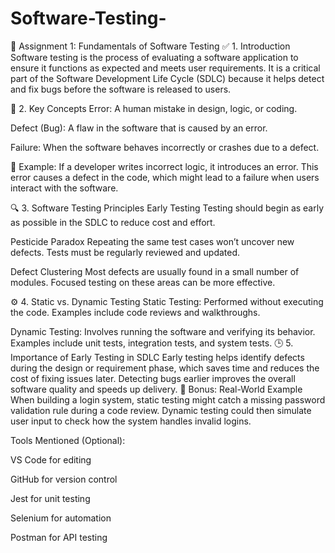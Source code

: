 # Software-Testing-
📝 Assignment 1: Fundamentals of Software Testing
✅ 1. Introduction
Software testing is the process of evaluating a software application to ensure it functions as expected and meets user requirements. It is a critical part of the Software Development Life Cycle (SDLC) because it helps detect and fix bugs before the software is released to users.


🧪 2. Key Concepts
Error: A human mistake in design, logic, or coding.

Defect (Bug): A flaw in the software that is caused by an error.

Failure: When the software behaves incorrectly or crashes due to a defect.

📝 Example: If a developer writes incorrect logic, it introduces an error. This error causes a defect in the code, which might lead to a failure when users interact with the software.


🔍 3. Software Testing Principles
Early Testing
Testing should begin as early as possible in the SDLC to reduce cost and effort.

Pesticide Paradox
Repeating the same test cases won’t uncover new defects. Tests must be regularly reviewed and updated.

Defect Clustering
Most defects are usually found in a small number of modules. Focused testing on these areas can be more effective.

⚙️ 4. Static vs. Dynamic Testing
Static Testing:
Performed without executing the code. Examples include code reviews and walkthroughs.

Dynamic Testing:
Involves running the software and verifying its behavior. Examples include unit tests, integration tests, and system tests.
🕒 5. Importance of Early Testing in SDLC
Early testing helps identify defects during the design or requirement phase, which saves time and reduces the cost of fixing issues later. Detecting bugs earlier improves the overall software quality and speeds up delivery.
🌟 Bonus: Real-World Example
When building a login system, static testing might catch a missing password validation rule during a code review. Dynamic testing could then simulate user input to check how the system handles invalid logins.

Tools Mentioned (Optional):

VS Code for editing

GitHub for version control

Jest for unit testing

Selenium for automation

Postman for API testing





